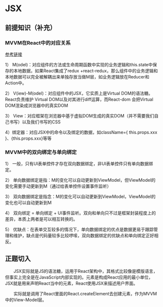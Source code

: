 # JSX
## 前提知识（补充）

### MVVM在React中的对应关系
[参考链接](https://segmentfault.com/a/1190000016841537?utm_source=tag-newest)

1） M(odel)：对应组件的方法或生命周期函数中实现的业务逻辑和this.state中保存的本地数据，如果React集成了redux +react-redux，那么组件中的业务逻辑和本地数据可以完全被解耦出来单独存放当做M层，如业务逻辑放在Reducer和Action中。

2） V(iew)-M(odel)：对应组件中的JSX，它实质上是Virtual DOM的语法糖。React负责维护 Virtual DOM以及对其进行diff运算，而React-dom 会把Virtual DOM渲染成浏览器中的真实DOM

3） View：对应框架在浏览器中基于虚拟DOM生成的真实DOM（并不需要我们自己书写）以及我们书写的CSS

4）绑定器：对应JSX中的命令以及绑定的数据，如className={ this.props.xxx }、{this.props.xxx}等等

### MVVM中的双向绑定与单向绑定

1） 一般，只有UI表单控件才存在双向数据绑定，非UI表单控件只有单向数据绑定。

2） 单向数据绑定是指：M的变化可以自动更新到ViewModel，但ViewModel的变化需要手动更新到M（通过给表单控件设置事件监听）

3） 双向数据绑定是指念：M的变化可以自动更新到ViewModel，ViewModel的变化也可以自动更新到M

4） 双向绑定 = 单向绑定 + UI事件监听。双向和单向只不过是框架封装程度上的差异，本质上两者是可以相互转换的。

5） 优缺点：在表单交互较多的情况下，单向数据绑定的优点是数据更易于跟踪管理和维护，缺点是代码量较多比较啰嗦，双向数据绑定的优缺点和单向绑定正好相反。

## 正题切入

&emsp;&emsp;JSX实际就是JS的语法糖，运用于React架构中，其格式比较像是模版语言，但事实上完全是在JavaScript内部实现的。元素是构成React应用的最小单位，JSX就是用来声明React当中的元素，React使用JSX来描述用户界面。

&emsp;&emsp;实际就是调用了React里面的React.createElement去创建元素，作为MVVM中的View-Model层。